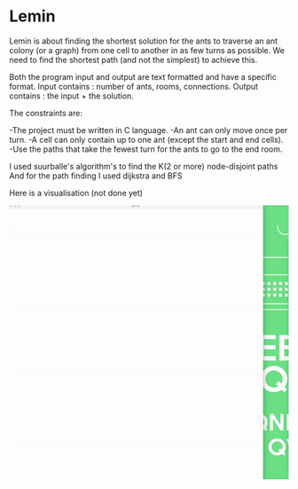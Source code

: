 # Lemin

Lemin is about finding the shortest solution for the ants to traverse an ant colony (or a graph) from one cell to another in as few turns as possible. We need to find the shortest path (and not the simplest) to achieve this.

Both the program input and output are text formatted and have a specific format. Input contains : number of ants, rooms, connections. Output contains : the input + the solution.

The constraints are:

-The project must be written in C language.
-An ant can only move once per turn.
-A cell can only contain up to one ant (except the start and end cells).
-Use the paths that take the fewest turn for the ants to go to the end room.

I used suurballe's algorithm's to find the K(2 or more) node-disjoint paths
And for the path finding I used dijkstra and BFS


Here is a visualisation (not done yet)

![](lemin.gif)
